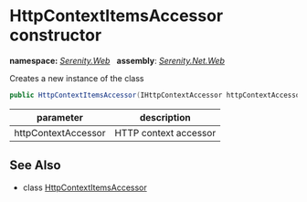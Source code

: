 # HttpContextItemsAccessor constructor
**namespace:** *[Serenity.Web](../../README.md#serenity.web-namespace)*   **assembly**: *[Serenity.Net.Web](../../README.md)*

Creates a new instance of the class

```csharp
public HttpContextItemsAccessor(IHttpContextAccessor httpContextAccessor = null)
```

| parameter | description |
| --- | --- |
| httpContextAccessor | HTTP context accessor |

## See Also

* class [HttpContextItemsAccessor](../HttpContextItemsAccessor.md)